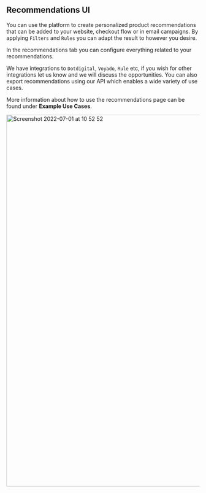 ## Recommendations UI

You can use the platform to create personalized product recommendations that can be added to your website, checkout flow or in email campaigns. By applying `Filters` and `Rules` you can adapt the result to however you desire. 

In the recommendations tab you can configure everything related to your recommendations. 

We have integrations to `Dotdigital`, `Voyado`, `Rule` etc, if you wish for other integrations let us know and we will discuss the opportunities. You can also export recommendations using our API which enables a wide variety of use cases.

More information about how to use the recommendations page can be found under <b> Example Use Cases</b>.


<img width="970" alt="Screenshot 2022-07-01 at 10 52 52" src="https://user-images.githubusercontent.com/4352260/176861100-b9b6f25e-dffb-4a4e-8103-51d25d6f0d2d.png">